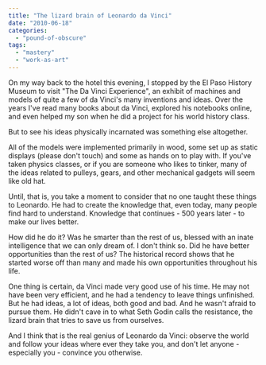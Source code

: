 ```yaml
---
title: "The lizard brain of Leonardo da Vinci"
date: "2010-06-18"
categories: 
  - "pound-of-obscure"
tags: 
  - "mastery"
  - "work-as-art"
---
```


On my way back to the hotel this evening, I stopped by the El Paso History Museum to visit "The Da Vinci Experience", an exhibit of machines and models of quite a few of da Vinci's many inventions and ideas. Over the years I've read many books about da Vinci, explored his notebooks online, and even helped my son when he did a project for his world history class.

But to see his ideas physically incarnated was something else altogether.

All of the models were implemented primarily in wood, some set up as static displays (please don't touch) and some as hands on to play with. If you've taken physics classes, or if you are someone who likes to tinker, many of the ideas related to pulleys, gears, and other mechanical gadgets will seem like old hat.

Until, that is, you take a moment to consider that no one taught these things to Leonardo. He had to create the knowledge that, even today, many people find hard to understand. Knowledge that continues - 500 years later - to make our lives better.

How did he do it? Was he smarter than the rest of us, blessed with an inate intelligence that we can only dream of. I don't think so. Did he have better opportunities than the rest of us? The historical record shows that he started worse off than many and made his own opportunities throughout his life.

One thing is certain, da Vinci made very good use of his time. He may not have been very efficient, and he had a tendency to leave things unfinished. But he had ideas, a lot of ideas, both good and bad. And he wasn't afraid to pursue them. He didn't cave in to what Seth Godin calls the resistance, the lizard brain that tries to save us from ourselves.

And I think that is the real genius of Leonardo da Vinci: observe the world and follow your ideas where ever they take you, and don't let anyone - especially you - convince you otherwise.
